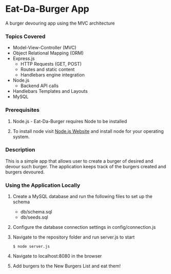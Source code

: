 # Eat-Da-Burger App
A burger devouring app using the MVC architecture

### Topics Covered
* Model-View-Controller (MVC)
* Object Relational Mapping (ORM)
* Express.js
    * HTTP Requests (GET, POST)
    * Routes and static content
    * Handlebars engine integration
* Node.js
    * Backend API calls
* Handlebars Templates and Layouts
* MySQL

### Prerequisites
1. Node.js - Eat-Da-Burger requires Node to be installed

2. To install node visit [Node.js Website](https://nodejs.org/en/ "Node.js") and install node for your operating system.

### Description
This is a simple app that allows user to create a burger of desired and devour such burger.
The application keeps track of the burgers created and burgers devoured.


### Using the Application Locally
1. Create a MySQL database and run the following files to set up the schema
    * db/schema.sql
    * db/seeds.sql
2. Configure the database connection settings in config/connection.js
3. Navigate to the repository folder and run server.js to start

   ```
   $ node server.js
   ```

4. Navigate to localhost:8080 in the browser

5. Add burgers to the New Burgers List and eat them!
